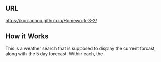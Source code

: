 ## URL ##
https://koolachoo.github.io/Homework-3-2/

## How it Works ##
This is a weather search that is supposed to display the current forcast, along with the 5 day forecast. Within each, the 